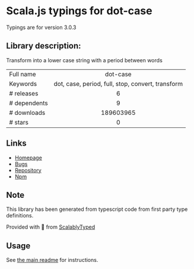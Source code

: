
# Scala.js typings for dot-case

Typings are for version 3.0.3

## Library description:
Transform into a lower case string with a period between words

|                    |                 |
| ------------------ | :-------------: |
| Full name          | dot-case |
| Keywords           | dot, case, period, full, stop, convert, transform |
| # releases         | 6 |
| # dependents       | 9 |
| # downloads        | 189603965 |
| # stars            | 0 |

## Links
- [Homepage](https://github.com/blakeembrey/change-case/tree/master/packages/dot-case#readme)
- [Bugs](https://github.com/blakeembrey/change-case/issues)
- [Repository](https://github.com/blakeembrey/change-case)
- [Npm](https://www.npmjs.com/package/dot-case)
    


## Note
This library has been generated from typescript code from first party type definitions.

Provided with :purple_heart: from [ScalablyTyped](https://github.com/oyvindberg/ScalablyTyped)

## Usage
See [the main readme](../../readme.md) for instructions.


